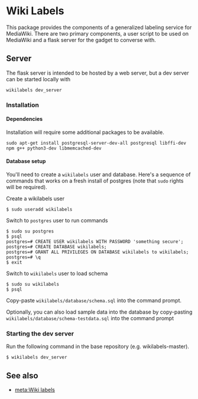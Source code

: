 # Wiki Labels
This package provides the components of a generalized labeling service for
MediaWiki.  There are two primary components, a user script to be used on
MediaWiki and a flask server for the gadget to converse with.  


## Server
The flask server is intended to be hosted by a web server, but a dev server can
be started locally with

    wikilabels dev_server

### Installation


#### Dependencies
Installation will require some additional packages to be available.

  `sudo apt-get install postgresql-server-dev-all postgresql libffi-dev npm g++ python3-dev libmemcached-dev`

#### Database setup
You'll need to create a `wikilabels` user and database. Here's a sequence of
commands that works on a fresh install of postgres (note that `sudo` rights
will be required).

Create a wikilabels user

    $ sudo useradd wikilabels

Switch to `postgres` user to run commands

    $ sudo su postgres
    $ psql
    postgres=# CREATE USER wikilabels WITH PASSWORD 'something secure';
    postgres=# CREATE DATABASE wikilabels;
    postgres=# GRANT ALL PRIVILEGES ON DATABASE wikilabels to wikilabels;
    postgres=# \q
    $ exit

Switch to `wikilabels` user to load schema

    $ sudo su wikilabels
    $ psql

Copy-paste `wikilabels/database/schema.sql` into the command prompt.

Optionally, you can also load sample data into the database by copy-pasting `wikilabels/database/schema-testdata.sql` into the command prompt

### Starting the dev server
Run the following command in the base repository (e.g. wikilabels-master).

    $ wikilabels dev_server

## See also
* [meta:Wiki labels](https://meta.wikimedia.org/wiki/Wiki_labels)
